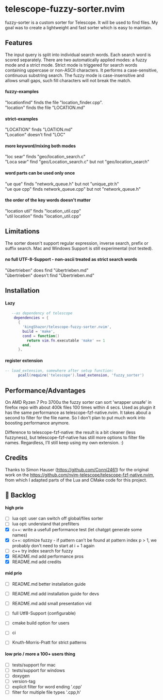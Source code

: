 # telescope-fuzzy-sorter.nvim

fuzzy-sorter is a custom sorter for Telescope. It will be used to find files. My goal was to create a lightweight and fast sorter which is easy to maintain.

## Features

The input query is split into individual search words. Each search word is scored separately. There are two automatically applied modes: a fuzzy mode and a strict mode. 
Strict mode is triggered for search words containing uppercase or non-ASCII characters.
It performs a case-sensitive, continuous substring search.
The fuzzy mode is case-insensitive and allows small gaps, such fill characters will not break the match.

#### fuzzy-examples

"locationfind" finds the file "location_finder.cpp".  
"location" finds the file "LOCATION.md"  

#### strict-examples

"LOCATION" finds "LOATION.md"  
"Location" doesn't find "LOC"  

#### more keyword/mixing both modes

"loc sear" finds "geo/location_search.c"  
"Loca sear" find "geo/Location_search.c" but not "geo/location_search"  

#### word parts can be used only once

"ue que" finds "network_queue.h" but not "unique_ptr.h"  
"ue que cpp" finds network_queue.cpp" but not "network_queue.h"  

#### the order of the key words doesn't matter

"location util" finds "location_util.cpp"  
"util location" finds "location_util.cpp"  

## Limitations

The sorter doesn't support regular expression, inverse search, prefix or suffix search. Mac and Windows Support is still experimental (not tested).

#### no full UTF-8-Support - non-ascii treated as strict search words

"übertrieben" does find "übertrieben.md"  
"übertrieben" doesn't find "Übertrieben.md"  

## Installation

#### Lazy

```lua
   --as dependency of telescope
    dependencies = {
      {
        'kingShazor/telescope-fuzzy-sorter.nvim',
        build = 'make',
        cond = function()
          return vim.fn.executable 'make' == 1
        end,
      },
```
#### register extension
```lua
-- load_extension, somewhere after setup function:
      pcall(require('telescope').load_extension, 'fuzzy_sorter')
```

## Performance/Advantages

On AMD Ryzen 7 Pro 3700u the fuzzy sorter can sort 'wrapper unsafe' in firefox repo with about 400k files 100 times within 4 secs.
Used as plugin it has the same performance as telescope-fzf-native.nvim. It takes about a second to filter for the file name.
So I don't plan to put much work into boosting performance anymore.

Difference to telescope-fzf-native: the result is a bit cleaner (less fuzzyness), but telescope-fzf-native has still more options to filter file names.
Regardless, I’ll still keep using my own extension. :)

## Credits

Thanks to Simon Hauser (https://github.com/Conni2461) for the original work on the https://github.com/nvim-telescope/telescope-fzf-native.nvim,
from which I adapted parts of the Lua and CMake code for this project.

## 🚀 Backlog

#### high prio

- [ ] lua opt: user can switch off global/files sorter
- [ ] lua opt: understand that prefilters
- [x] c++: write a usefull performance test (let chatgpt generate some names)
- [x] c++: optimize fuzzy - if pattern can't be found at pattern index p > 1, we probably don't need to start at i + 1 again
- [ ] c++ try index search for fuzzy
- [x] README.md add performance pros
- [x] README.md add credits

#### mid prio

- [ ] README.md better installation guide
- [ ] README.md add installation guide for devs
- [ ] README.md add small presentation vid
- [ ] full Utf8-Support (configurable)
- [ ] cmake build option for users
- [ ] ci
- [ ] Knuth-Morris-Pratt for strict patterns


#### low prio / more a 100+ users thing

- [ ] tests/support for mac
- [ ] tests/support for windows
- [ ] doxygen
- [ ] version-tag
- [ ] explicit filter for word ending '.cpp'
- [ ] filter for multiple file types '.cpp,h'
